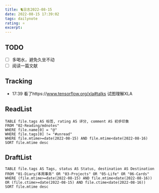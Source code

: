 ```yaml
---
title: 🐈日志2022-08-15
date: 2022-08-15 17:39:02
tags: dailynote
rating: ⭐️
excerpt: 
---
```

## TODO
- [ ] 多喝水，避免久坐不动
- [ ] 阅读一篇文献

## Tracking

- 17:39 看了https://www.tensorflow.org/xla#talks 试图理解XLA


## ReadList 
<!--此处显示今日已阅读文献-->
```dataview
TABLE file.tags AS 标签, rating AS 评分, comment AS 初步印象
FROM "02-Reading/mdnotes"
WHERE file.name[0] = "@"
WHERE file.tags[0] != "#unread"
WHERE file.mtime>=date(2022-08-15) AND file.mtime<date(2022-08-16)
SORT file.mtime desc
```

## DraftList
<!--此处显示今日新增或修改的草稿或其它非文献笔记文件-->

```dataview
TABLE file.tags AS Tags, status AS Status, destination AS Destination
FROM "01-Diary/本周事务" OR "03-Projects" OR "05-Life" OR "06-Cards"
WHERE (file.mtime>=date(2022-08-15) AND file.mtime<date(2022-08-16)) OR (file.ctime>=date(2022-08-15) AND file.ctime<date(2022-08-16))
SORT file.mtime desc
```